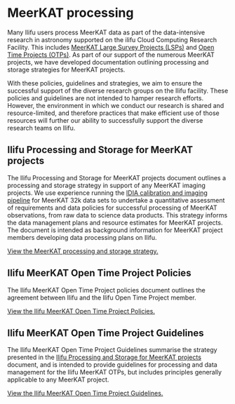 # MeerKAT processing

Many Ilifu users process MeerKAT data as part of the data-intensive research in astronomy supported on the ilifu Cloud Computing Research Facility. This includes [MeerKAT Large Survey Projects (LSPs)](http://public.ska.ac.za/meerkat/meerkat-large-survey-projects) and [Open Time Projects (OTPs)](https://skaafrica.atlassian.net/servicedesk/customer/portal/1/topic/bc9d6ad2-8321-4e13-a97a-d19d6d019a1c/article/349339747). As part of our support of the numerous MeerKAT projects, we have developed documentation outlining processing and storage strategies for MeerKAT projects.

With these policies, guidelines and strategies, we aim to ensure the successful support of the diverse research groups on the Ilifu facility. These policies and guidelines are not intended to hamper research efforts. However, the environment in which we conduct our research is shared and resource-limited, and therefore practices that make efficient use of those resources will further our ability to successfully support the diverse research teams on Ilifu.

## Ilifu Processing and Storage for MeerKAT projects

The Ilifu Processing and Storage for MeerKAT projects document outlines a processing and storage strategy in support of any MeerKAT imaging projects. We use experience running the [IDIA calibration and imaging pipeline](https://idia-pipelines.github.io/docs/processMeerKAT) for MeerKAT 32k data sets to undertake a quantitative assessment of requirements and data policies for successful processing of MeerKAT observations, from raw data to science data products. This strategy informs the data management plans and resource estimates for MeerKAT projects. The document is intended as background information for MeerKAT project members developing data processing plans on Ilifu.

<a href="/astronomy/Ilifu_Processing_and_Storage_for_MeerKAT_projects.pdf">View the MeerKAT processing and storage strategy.</a>

## Ilifu MeerKAT Open Time Project Policies

The Ilifu MeerKAT Open Time Project policies document outlines the agreement between Ilifu and the Ilifu Open Time Project member.

<a href="/astronomy/Ilifu_MeerKAT_Open_Time_Project_Policies.pdf">View the Ilifu MeerKAT Open Time Project Policies.</a>

## Ilifu MeerKAT Open Time Project Guidelines

The Ilifu MeerKAT Open Time Project Guidelines summarise the strategy presented in the <a href="/astronomy/Ilifu_Processing_and_Storage_for_MeerKAT_projects.pdf">Ilifu Processing and Storage for MeerKAT projects</a> document, and is intended to provide guidelines for processing and data management for the Ilifu MeerKAT OTPs, but includes principles generally applicable to any MeerKAT project.

<a href="/astronomy/Ilifu_MeerKAT_Open_Time_Project_Guidelines.pdf">View the Ilifu MeerKAT Open Time Project Guidelines.</a>
